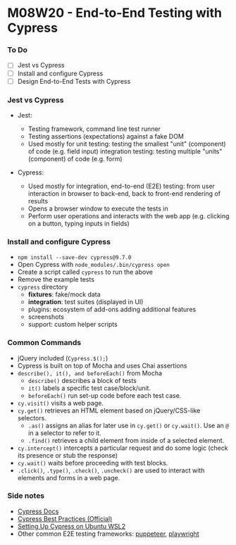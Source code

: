 # M08W20 - End-to-End Testing with Cypress

### To Do
- [ ] Jest vs Cypress
- [ ] Install and configure Cypress
- [ ] Design End-to-End Tests with Cypress

### Jest vs Cypress
- Jest:
  - Testing framework, command line test runner
  - Testing assertions (expectations) against a fake DOM
  - Used mostly for unit testing: testing the smallest "unit" (component) of code (e.g. field input)
                    integration testing: testing multiple "units" (component) of code (e.g. form)

- Cypress:
  - Used mostly for integration, end-to-end (E2E) testing: from user interaction in browser to back-end, back to front-end rendering of results
  - Opens a browser window to execute the tests in
  - Perform user operations and interacts with the web app (e.g. clicking on a button, typing inputs in fields)

### Install and configure Cypress
- `npm install --save-dev cypress@9.7.0`
- Open Cypress with `node_modules/.bin/cypress open`
- Create a script called `cypress` to run the above
- Remove the example tests
- `cypress` directory
  - **fixtures**: fake/mock data
  - **integration**: test suites (displayed in UI)
  - plugins: ecosystem of add-ons adding additional features
  - screenshots
  - support: custom helper scripts

### Common Commands
- jQuery included (`Cypress.$();`)
- Cypress is built on top of Mocha and uses Chai assertions
- `describe(), it(), and beforeEach()` from Mocha
  - `describe()` describes a block of tests
  - `it()` labels a specific test case/block/unit.
  - `beforeEach()` run set-up code before each test case.
- `cy.visit()` visits a web page.
- `cy.get()` retrieves an HTML element based on jQuery/CSS-like selectors.
  - `.as()` assigns an alias for later use in `cy.get()` or `cy.wait()`. Use an `@` in a selector to refer to it.
  - `.find()` retrieves a child element from inside of a selected element.
- `cy.intercept()` intercepts a particular request and do some logic (check its presence or stub the response)
- `cy.wait()` waits before proceeding with test blocks.
- `.click()`, `.type()`, `.check()`, `.uncheck()` are used to interact with elements and forms in a web page.

### Side notes
- [Cypress Docs](https://docs.cypress.io/api/api/table-of-contents.html)
- [Cypress Best Practices (Official)](https://docs.cypress.io/guides/references/best-practices.html)
- [Setting Up Cypress on Ubuntu WSL2](https://gist.github.com/pjobson/6b9fb926c59f58aa73d4efa10fe13654)
- Other common E2E testing frameworks: [puppeteer](https://pptr.dev/), [playwright](https://playwright.dev/)
